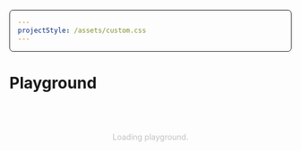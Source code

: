 ```yaml
---
projectStyle: /assets/custom.css
---
```


# Playground

<style>


.pg-container{
    display: none; 
}
.loader{
    text-align: center; padding: 4vw;
    display: flex; align-items: center; justify-content: center;
    animation: loaderr 3s infinite;
}
.loader::after{
    content: "";
    animation: dotss 3s infinite;
}
@keyframes loaderr {
    0%,100%{
        opacity: 0.25;
    }
    50%{
        opacity: 0.75;
    }
}
@keyframes dotss{
    0%{
        content: "."
    }
    25%{
        content: ".."
    }
    50%{
        content: "..."
    }
    75%{
        content: ".."
    }
}

pre{
    border: 1px solid currentColor;
    padding: 1em; 
    border-radius: 0.5em;
}
.input{
    display: flex; align-items: center; justify-content: space-between;
}
.input input,
.input select{
    width: 50%;
    padding: 1em;
    border: 1px solid currentColor;
    border-radius: 0.5em;
    margin: 0;
}
small{
    opacity: .5;
    font-size: .8em;
    line-height: 1.5;
    display: block; 
}

</style>

<script type="module">


    setTimeout(()=>{
        app.mount()
    },5000);

    import { createApp, reactive } from 'https://unpkg.com/petite-vue?module'  
    import prettier from "https://unpkg.com/prettier@2.8.1/esm/standalone.mjs";
    import parserBabel from "https://unpkg.com/prettier@2.8.1/esm/parser-babel.mjs";
    import { useBemm, generateBemm } from  'https://unpkg.com/bemm@1.0.2/dist/module/index.mjs'


    const state = reactive({
        block: 'Block',
        element: 'Element',
        modifier: 'Modifier',
        settings: {
            kebabCase: true,
            return: "auto",
            prefix: {
                element: "__",
                modifier: "--"
            }
        },
        loaded: false
    })

    const toValue = (input) => {          
        if(input){
            if(typeof input == "string"){
                return `"${input}"`;
           } else {
                if(input.length == 1){
                    return `"${input[0]}"`;
                }
                return `[${input.map((m)=>`"${m}"`).join(',')}]`;
            }
        } else {
            return null;
        }
    }

    const cleanUp = (input) => {
        return input ? input.replaceAll(' ',',').split(',').filter((v)=>v!==undefined || v !== null || v !== "") : [];
    }

    const toStringIfNeeded = (input) => {
        if(input.length == 0) return '';
        if(input.length == 1){ return input[0] } else return input;
    }

    const toElement = (input) => {
        return input.replaceAll(' ','');
    }

    const app = createApp({
        state,
        get elements(){
            return cleanUp(state.element);
        },
        get modifiers(){
            return cleanUp(state.modifier)
        },
        get code(){

            const elms = toValue(toElement(state.element))
            const mods = toValue(cleanUp(state.modifier));

            let init = `const bemm = useBemm('${state.block}')`;

            const defaultSettings = {
                kebabCase: true,
                return: "auto",
                prefix: {
                    element: "__",
                    modifier: "--"
                }
            }

            if(JSON.stringify(defaultSettings) !== JSON.stringify(state.settings)){
                let customSettings = [];
                let customPrefix = [];
                
                if(defaultSettings.kebabCase !== state.settings.kebabCase){
                    customSettings.push(`kebabCase: ${state.settings.kebabCase}`);
                }
                if(defaultSettings.return !== state.settings.return){
                    customSettings.push(`return: "${state.settings.return}"`);
                }
                if(defaultSettings.prefix.element !== state.settings.prefix.element){
                    customPrefix.push(`element: "${state.settings.prefix.element}"`);
                }
                if(defaultSettings.prefix.modifier !== state.settings.prefix.modifier){                        
                    customPrefix.push(`element: "${state.settings.prefix.modifier}"`);
                }
               
               init = `const bemm = useBemm('${state.block}',{
                    ${customSettings.length ? customSettings.join(',') : ``}
                    ${customSettings.length && customPrefix.length ? `,` : ``}
                    ${customPrefix.length ? `prefix: { ${customPrefix.join(',')} }` : ``}
                })`
            }

            let code = ``;

            if(state.element && state.modifier){
                code = `${init}
                bemm(${elms}, ${mods});`
            } else if(state.element){
                code =  `${init}
                bemm(${elms});`
            } else if(state.modifier){
                code =  `${init}
                bemm('', ${mods});`
            } else {
               code =  `${init}
               bemm();`
            }
// return code;

            state.loaded = true;

            return prettier.format(code,{
                parser: "babel",
                plugins: [parserBabel],
            })
        },
        get result(){

            const bemm = useBemm(state.block, state.settings);
            const elms = toElement(state.element);
            const mods = cleanUp(state.modifier);

            console.log('updatinggggg', state.settings, bemm())

            if (elms.length && mods.length) {
                return bemm(toStringIfNeeded(elms), mods);
            } else if(elms.length) {
                return bemm(toStringIfNeeded(elms));
            } else if(mods.length){
                return bemm('', mods);
            } else {
                return bemm();
            }
       }
    });
</script>

<div v-scope>
    <div class="pg-container" :style="state.loaded ? `display: block`:  ``">
        <h4>Code</h4>
        <pre><code>{{code}}</code></pre>
        <br>
        <h4>Result</h4>
        <pre><code>{{result}}</code></pre>
        <div class="row">
            <div class="column">
                <h4>Input</h4>
                <br>
                <div class="input">
                    <label>Block</label>
                    <input type="text" v-model="state.block" />
                </div>
                <div class="input">
                    <label>Element</label>
                    <input type="text" v-model="state.element" />
                </div>
                <div class="input">
                    <label>modifier</label>
                    <input type="text" v-model="state.modifier" />
                </div>
                <template v-if="modifiers.length > 1">
                <ul><li v-for="mod in modifiers">{{mod}}</li></ul>
                </template>
            </div>
            <div class="column">
                <h4>Settings</h4>
                <br>
                <div class="input input--checkbox">
                    <label for="kebab">toKebabCase</label>
                    <input name="kebab" id="kebab" type="checkbox" v-model="state.settings.kebabCase" />
                </div>
                <small>The toKebabCase option is enabled by default in the classNames utility function. This option converts all strings to kebab case, ensuring that the resulting classes are always lowercase and don't have spaces. If you prefer to use a different naming convention, you can turn off this option and use your own naming scheme.</small>
                <div class="input">
                    <label>Return</label>
                    <select v-model="state.settings.return">
                        <option value="array">Array</option>
                        <option value="string">String</option>
                        <option value="auto">Auto</option>
                    </select>
                </div>
                <small>By default, the classNames utility function returns a string when there is only one class and an array of strings when there are multiple classes. While this behavior is suitable for some libraries, it may not work for all. For example, React always expects a string, so you would need to explicitly define the return value as a string to ensure consistent behavior.</small>
                <div class="input">
                    <label>prefix Element</label>
                    <input type="text" v-model="state.settings.prefix.element" />
                </div>
                <div class="input">
                    <label>prefix Modifier</label>
                    <input type="text" v-model="state.settings.prefix.modifier" />
                </div>
            </div>
        </div>
    </div>
    <div class="loader" v-if="!state.loaded">
        <p>Loading playground</p>
    </div>
</div>
